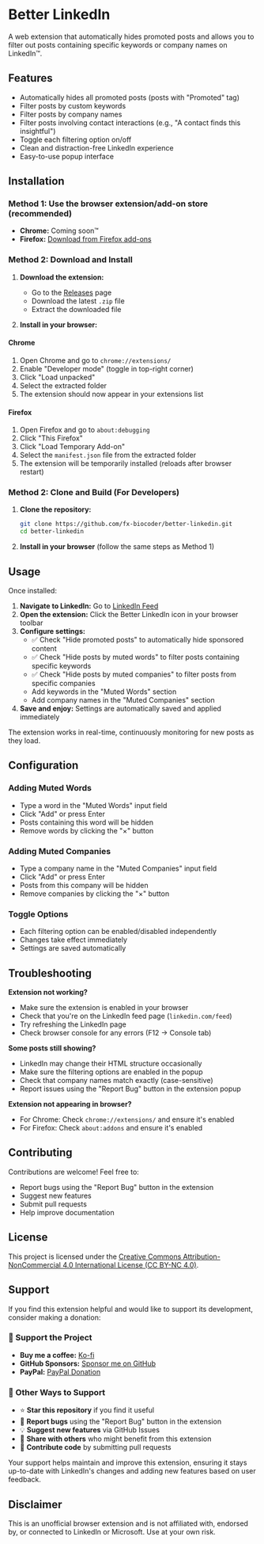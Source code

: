 # Better LinkedIn

A web extension that automatically hides promoted posts and allows you to filter out posts containing specific keywords or company names on LinkedIn™.

## Features

- Automatically hides all promoted posts (posts with "Promoted" tag)
- Filter posts by custom keywords
- Filter posts by company names
- Filter posts involving contact interactions (e.g., "A contact finds this insightful")
- Toggle each filtering option on/off
- Clean and distraction-free LinkedIn experience
- Easy-to-use popup interface

## Installation

### Method 1: Use the browser extension/add-on store (recommended)

- **Chrome:** Coming soon™
- **Firefox:** [Download from Firefox add-ons](https://addons.mozilla.org/es-AR/firefox/addon/betterlinkedin/)

### Method 2: Download and Install

1. **Download the extension:**
   - Go to the [Releases](https://github.com/fx-biocoder/better-linkedin/releases) page
   - Download the latest `.zip` file
   - Extract the downloaded file

2. **Install in your browser:**

#### Chrome
1. Open Chrome and go to `chrome://extensions/`
2. Enable "Developer mode" (toggle in top-right corner)
3. Click "Load unpacked"
4. Select the extracted folder
5. The extension should now appear in your extensions list

#### Firefox
1. Open Firefox and go to `about:debugging`
2. Click "This Firefox"
3. Click "Load Temporary Add-on"
4. Select the `manifest.json` file from the extracted folder
5. The extension will be temporarily installed (reloads after browser restart)

### Method 2: Clone and Build (For Developers)

1. **Clone the repository:**
   ```bash
   git clone https://github.com/fx-biocoder/better-linkedin.git
   cd better-linkedin
   ```

2. **Install in your browser** (follow the same steps as Method 1)

## Usage

Once installed:

1. **Navigate to LinkedIn:** Go to [LinkedIn Feed](https://www.linkedin.com/feed/)
2. **Open the extension:** Click the Better LinkedIn icon in your browser toolbar
3. **Configure settings:**
   - ✅ Check "Hide promoted posts" to automatically hide sponsored content
   - ✅ Check "Hide posts by muted words" to filter posts containing specific keywords
   - ✅ Check "Hide posts by muted companies" to filter posts from specific companies
   - Add keywords in the "Muted Words" section
   - Add company names in the "Muted Companies" section
4. **Save and enjoy:** Settings are automatically saved and applied immediately

The extension works in real-time, continuously monitoring for new posts as they load.

## Configuration

### Adding Muted Words
- Type a word in the "Muted Words" input field
- Click "Add" or press Enter
- Posts containing this word will be hidden
- Remove words by clicking the "×" button

### Adding Muted Companies
- Type a company name in the "Muted Companies" input field
- Click "Add" or press Enter
- Posts from this company will be hidden
- Remove companies by clicking the "×" button

### Toggle Options
- Each filtering option can be enabled/disabled independently
- Changes take effect immediately
- Settings are saved automatically

## Troubleshooting

**Extension not working?**
- Make sure the extension is enabled in your browser
- Check that you're on the LinkedIn feed page (`linkedin.com/feed`)
- Try refreshing the LinkedIn page
- Check browser console for any errors (F12 → Console tab)

**Some posts still showing?**
- LinkedIn may change their HTML structure occasionally
- Make sure the filtering options are enabled in the popup
- Check that company names match exactly (case-sensitive)
- Report issues using the "Report Bug" button in the extension popup

**Extension not appearing in browser?**
- For Chrome: Check `chrome://extensions/` and ensure it's enabled
- For Firefox: Check `about:addons` and ensure it's enabled

## Contributing

Contributions are welcome! Feel free to:
- Report bugs using the "Report Bug" button in the extension
- Suggest new features
- Submit pull requests
- Help improve documentation

## License

This project is licensed under the [Creative Commons Attribution-NonCommercial 4.0 International License (CC BY-NC 4.0)](https://creativecommons.org/licenses/by-nc/4.0/).

## Support

If you find this extension helpful and would like to support its development, consider making a donation:

### 💖 Support the Project

- **Buy me a coffee:** [Ko-fi](https://ko-fi.com/biocoder)
- **GitHub Sponsors:** [Sponsor me on GitHub](https://github.com/sponsors/fx-biocoder)
- **PayPal:** [PayPal Donation](https://paypal.me/facumartinez680)

### 🚀 Other Ways to Support

- ⭐ **Star this repository** if you find it useful
- 🐛 **Report bugs** using the "Report Bug" button in the extension
- 💡 **Suggest new features** via GitHub Issues
- 📢 **Share with others** who might benefit from this extension
- 🔧 **Contribute code** by submitting pull requests

Your support helps maintain and improve this extension, ensuring it stays up-to-date with LinkedIn's changes and adding new features based on user feedback.

## Disclaimer

This is an unofficial browser extension and is not affiliated with, endorsed by, or connected to LinkedIn or Microsoft. Use at your own risk.
